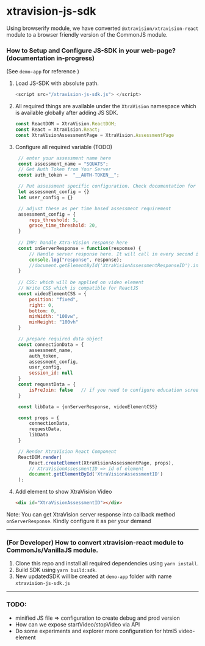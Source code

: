 # xtravision-js-sdk


Using browserify module, we have converted `@xtravision/xtravision-react` module to a browser friendly version of the CommonJS module.

### How to Setup and Configure JS-SDK in your web-page?  (documentation in-progress) 
 (See `demo-app` for reference )  

 1. Load JS-SDK with absolute path.
    ```javascript
    <script src="/xtravision-js-sdk.js"> </script>
    ```
   
 2. All required things are available under the `XtraVision` namespace which is available globally after adding JS SDK. 

    ```javascript
    const ReactDOM = XtraVision.ReactDOM;
    const React = XtraVision.React;
    const XtraVisionAssessmentPage = XtraVision.AssessmentPage
    ```
3. Configure all required variable (TODO)

   ```javascript
    // enter your assessment name here
    const assessment_name = "SQUATS"; 
    // Get Auth Token from Your Server
    const auth_token =  "__AUTH-TOKEN__"; 

    // Put assessment specific configuration. Check documentation for further details
    let assessment_config = {} 
    let user_config = {} 

    // adjust these as per time based assessment requirement 
    assessment_config = {
        reps_threshold: 5,
        grace_time_threshold: 20,
    }
    
    // IMP: handle Xtra-Vision response here
    const onServerResponse = function(response) {
        // Handle server response here. It will call in every second in ideal situation.
        console.log("response", response);
        //document.getElementById('XtraVisionAssessmentResponseID').innerHTML = JSON.stringify(response)
    }
    
    // CSS: which will be applied on video element
    // Write CSS which is compatible for ReactJS
    const videoElementCSS = {
        position: "fixed",
        right: 0,
        bottom: 0,
        minWidth: "100vw",
        minHeight: "100vh"
    }

    // prepare required data object
    const connectionData = {
        assessment_name,
        auth_token,
        assessment_config,
        user_config,
        session_id: null
    }
    const requestData = {
        isPreJoin: false   // if you need to configure education screen then use this, else set to False
    }

    const libData = {onServerResponse, videoElementCSS}

    const props = {
        connectionData, 
        requestData,
        libData
    }

    // Render XtraVision React Component
    ReactDOM.render(
        React.createElement(XtraVisionAssessmentPage, props),
        // XtraVisionAssessmentID => id of element
        document.getElementById('XtraVisionAssessmentID') 
    );
   ```

4. Add element to show XtraVision Video

   ```html
   <div id="XtraVisionAssessmentID"></div>
   ```


Note: You can get XtraVision server response into callback method `onServerResponse`. Kindly configure it as per your demand

----

### (For Developer) How to convert xtravision-react module to CommonJs/VanillaJS module. 

   1. Clone this repo and install all required dependencies using `yarn install`.  
   2. Build SDK using `yarn build:sdk`.  
   3. New updatedSDK will be created at `demo-app` folder with name `xtravision-js-sdk.js`   



----


### TODO:

- minified JS file => configuration to create debug and prod version 
- How can we expose startVideo/stopVideo via API
- Do some experiments and explorer more configuration for html5 video-element